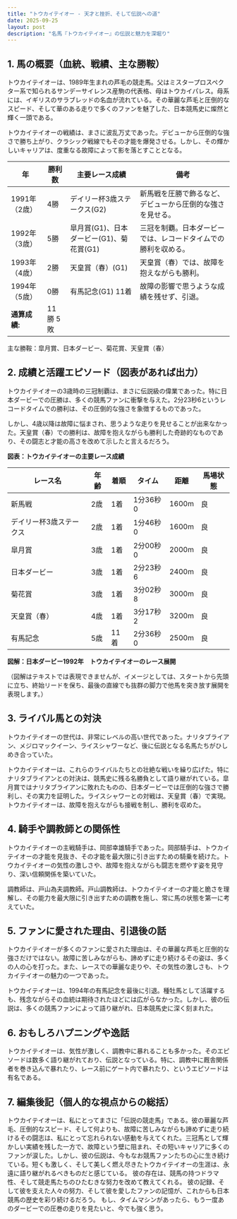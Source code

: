 ```yaml
---
title: "トウカイテイオー - 天才と挫折、そして伝説への道"
date: 2025-09-25
layout: post
description: "名馬『トウカイテイオー』の伝説と魅力を深堀り"
---
```


## 1. 馬の概要（血統、戦績、主な勝鞍）

トウカイテイオーは、1989年生まれの芦毛の競走馬。父はミスタープロスペクター系で知られるサンデーサイレンス産駒の代表格、母はトウカイパレス。母系には、イギリスのサラブレッドの名血が流れている。その華麗な芦毛と圧倒的なスピード、そして華のある走りで多くのファンを魅了した、日本競馬史に燦然と輝く一頭である。

トウカイテイオーの戦績は、まさに波乱万丈であった。デビューから圧倒的な強さで勝ち上がり、クラシック戦線でもその才能を爆発させる。しかし、その輝かしいキャリアは、度重なる故障によって影を落とすこととなる。

| 年 | 勝利数 | 主要レース成績 | 備考 |
|---|---|---|---|
| 1991年（2歳） | 4勝 |  デイリー杯3歳ステークス(G2) | 新馬戦を圧勝で飾るなど、デビューから圧倒的な強さを見せる。 |
| 1992年（3歳） | 5勝 |  皐月賞(G1)、日本ダービー(G1)、菊花賞(G1) | 三冠を制覇。日本ダービーでは、レコードタイムでの勝利を収める。 |
| 1993年（4歳） | 2勝 |  天皇賞（春）(G1) | 天皇賞（春）では、故障を抱えながらも勝利。 |
| 1994年（5歳） | 0勝 |  有馬記念(G1) 11着 | 故障の影響で思うような成績を残せず、引退。 |
| **通算成績:** | 11勝 5敗 |  |  |


主な勝鞍：皐月賞、日本ダービー、菊花賞、天皇賞（春）


## 2. 成績と活躍エピソード（図表があれば出力）

トウカイテイオーの3歳時の三冠制覇は、まさに伝説級の偉業であった。特に日本ダービーでの圧勝は、多くの競馬ファンに衝撃を与えた。2分23秒6というレコードタイムでの勝利は、その圧倒的な強さを象徴するものであった。

しかし、4歳以降は故障に悩まされ、思うような走りを見せることが出来なかった。天皇賞（春）での勝利は、故障を抱えながらも勝利した奇跡的なものであり、その闘志と才能の高さを改めて示したと言えるだろう。


**図表：トウカイテイオーの主要レース成績**

| レース名 | 年齢 | 着順 | タイム | 距離 | 馬場状態 |
|---|---|---|---|---|---|
| 新馬戦 | 2歳 | 1着 | 1分36秒0 | 1600m | 良 |
| デイリー杯3歳ステークス | 2歳 | 1着 | 1分46秒0 | 1600m | 良 |
| 皐月賞 | 3歳 | 1着 | 2分00秒0 | 2000m | 良 |
| 日本ダービー | 3歳 | 1着 | 2分23秒6 | 2400m | 良 |
| 菊花賞 | 3歳 | 1着 | 3分02秒8 | 3000m | 良 |
| 天皇賞（春） | 4歳 | 1着 | 3分17秒2 | 3200m | 良 |
| 有馬記念 | 5歳 | 11着 | 2分36秒0 | 2500m | 良 |


**図解：日本ダービー1992年　トウカイテイオーのレース展開**

（図解はテキストでは表現できませんが、イメージとしては、スタートから先頭に立ち、終始リードを保ち、最後の直線でも抜群の脚力で他馬を突き放す展開を表現します。）


## 3. ライバル馬との対決

トウカイテイオーの世代は、非常にレベルの高い世代であった。ナリタブライアン、メジロマックイーン、ライスシャワーなど、後に伝説となる名馬たちがひしめき合っていた。

トウカイテイオーは、これらのライバルたちとの壮絶な戦いを繰り広げた。特にナリタブライアンとの対決は、競馬史に残る名勝負として語り継がれている。皐月賞ではナリタブライアンに敗れたものの、日本ダービーでは圧倒的な強さで勝利し、その実力を証明した。ライスシャワーとの対戦は、天皇賞（春）で実現。トウカイテイオーは、故障を抱えながらも接戦を制し、勝利を収めた。


## 4. 騎手や調教師との関係性

トウカイテイオーの主戦騎手は、岡部幸雄騎手であった。岡部騎手は、トウカイテイオーの才能を見抜き、その才能を最大限に引き出すための騎乗を続けた。トウカイテイオーの気性の激しさや、故障を抱えながらも闘志を燃やす姿を見守り、深い信頼関係を築いていた。

調教師は、戸山為夫調教師。戸山調教師は、トウカイテイオーの才能と脆さを理解し、その能力を最大限に引き出すための調教を施し、常に馬の状態を第一に考えていた。


## 5. ファンに愛された理由、引退後の話

トウカイテイオーが多くのファンに愛された理由は、その華麗な芦毛と圧倒的な強さだけではない。故障に苦しみながらも、諦めずに走り続けるその姿は、多くの人の心を打った。また、レースでの華麗な走りや、その気性の激しさも、トウカイテイオーの魅力の一つであった。

トウカイテイオーは、1994年の有馬記念を最後に引退。種牡馬として活躍するも、残念ながらその血統は期待されたほどには広がらなかった。しかし、彼の伝説は、多くの競馬ファンによって語り継がれ、日本競馬史に深く刻まれた。


## 6. おもしろハプニングや逸話

トウカイテイオーは、気性が激しく、調教中に暴れることも多かった。そのエピソードは数多く語り継がれており、伝説となっている。特に、調教中に厩舎関係者を巻き込んで暴れたり、レース前にゲート内で暴れたり、というエピソードは有名である。


## 7. 編集後記（個人的な視点からの総括）

トウカイテイオーは、私にとってまさに「伝説の競走馬」である。彼の華麗な芦毛、圧倒的なスピード、そして何よりも、故障に苦しみながらも諦めずに走り続けるその闘志は、私にとって忘れられない感動を与えてくれた。三冠馬として輝かしい実績を残した一方で、故障という壁に阻まれ、その短いキャリアに多くのファンが涙した。しかし、彼の伝説は、今もなお競馬ファンたちの心に生き続けている。短くも激しく、そして美しく燃え尽きたトウカイテイオーの生涯は、永遠に語り継がれるべきものだと感じている。  彼の存在は、競馬の持つドラマ性、そして競走馬たちのひたむきな努力を改めて教えてくれる。  彼の記録、そして彼を支えた人々の努力、そして彼を愛したファンの記憶が、これからも日本競馬の歴史を彩り続けるだろう。  もし、タイムマシンがあったら、もう一度あのダービーでの圧巻の走りを見たいと、今でも強く思う。
